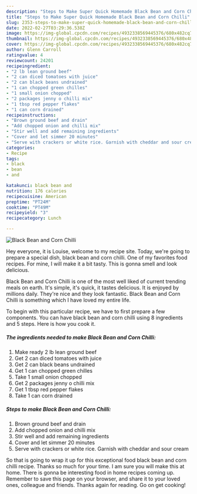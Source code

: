 ```yaml
---
description: "Steps to Make Super Quick Homemade Black Bean and Corn Chilli"
title: "Steps to Make Super Quick Homemade Black Bean and Corn Chilli"
slug: 2353-steps-to-make-super-quick-homemade-black-bean-and-corn-chilli
date: 2022-02-27T03:29:36.538Z
image: https://img-global.cpcdn.com/recipes/4932338569445376/680x482cq70/black-bean-and-corn-chilli-recipe-main-photo.jpg
thumbnail: https://img-global.cpcdn.com/recipes/4932338569445376/680x482cq70/black-bean-and-corn-chilli-recipe-main-photo.jpg
cover: https://img-global.cpcdn.com/recipes/4932338569445376/680x482cq70/black-bean-and-corn-chilli-recipe-main-photo.jpg
author: Glenn Carroll
ratingvalue: 4
reviewcount: 24201
recipeingredient:
- "2 lb lean ground beef"
- "2 can diced tomatoes with juice"
- "2 can black beans undrained"
- "1 can chopped green chilles"
- "1 small onion chopped"
- "2 packages jenny o chilli mix"
- "1 tbsp red pepper flakes"
- "1 can corn drained"
recipeinstructions:
- "Brown ground beef and drain"
- "Add chopped onion and chilli mix"
- "Stir well and add remaining ingredients"
- "Cover and let simmer 20 minutes"
- "Serve with crackers or white rice. Garnish with cheddar and sour cream"
categories:
- Recipe
tags:
- black
- bean
- and

katakunci: black bean and 
nutrition: 176 calories
recipecuisine: American
preptime: "PT24M"
cooktime: "PT49M"
recipeyield: "3"
recipecategory: Lunch

---
```



![Black Bean and Corn Chilli](https://img-global.cpcdn.com/recipes/4932338569445376/680x482cq70/black-bean-and-corn-chilli-recipe-main-photo.jpg)

Hey everyone, it is Louise, welcome to my recipe site. Today, we're going to prepare a special dish, black bean and corn chilli. One of my favorites food recipes. For mine, I will make it a bit tasty. This is gonna smell and look delicious.

Black Bean and Corn Chilli is one of the most well liked of current trending meals on earth. It's simple, it's quick, it tastes delicious. It is enjoyed by millions daily. They're nice and they look fantastic. Black Bean and Corn Chilli is something which I have loved my entire life.




To begin with this particular recipe, we have to first prepare a few components. You can have black bean and corn chilli using 8 ingredients and 5 steps. Here is how you cook it.

<!--inarticleads1-->

##### The ingredients needed to make Black Bean and Corn Chilli:

1. Make ready 2 lb lean ground beef
1. Get 2 can diced tomatoes with juice
1. Get 2 can black beans undrained
1. Get 1 can chopped green chilles
1. Take 1 small onion chopped
1. Get 2 packages jenny o chilli mix
1. Get 1 tbsp red pepper flakes
1. Take 1 can corn drained




<!--inarticleads2-->

##### Steps to make Black Bean and Corn Chilli:

1. Brown ground beef and drain
1. Add chopped onion and chilli mix
1. Stir well and add remaining ingredients
1. Cover and let simmer 20 minutes
1. Serve with crackers or white rice. Garnish with cheddar and sour cream




So that is going to wrap it up for this exceptional food black bean and corn chilli recipe. Thanks so much for your time. I am sure you will make this at home. There is gonna be interesting food in home recipes coming up. Remember to save this page on your browser, and share it to your loved ones, colleague and friends. Thanks again for reading. Go on get cooking!
